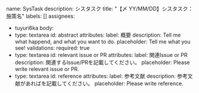 name: SysTask
description: シスタスク
title: "【〆 YY/MM/DD】シスタスク：施策名"
labels: []
assignees:
  - tuyuri6ka
body:
  - type: textarea
    id: abstract
    attributes:
      label: 概要
      description: Tell me what happend, and what you want to do.
      placeholder: Tell me what you see!
    validations:
      required: true
  - type: textarea
    id: relevant issue or PR
    attributes:
      label: 関連Issue or PR
      description: 関連するIssue/PRを記載してください。
      placeholder: Please write relevant issue or PR.
  - type: textarea
    id: reference
    attributes:
      label: 参考文献
      description: 参考文献があればを記載してください。
      placeholder: Please write reference.
